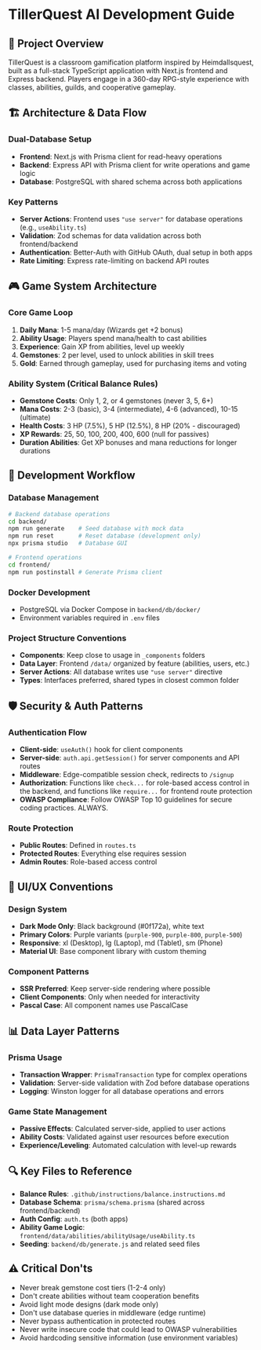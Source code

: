 # TillerQuest AI Development Guide

## 🎯 Project Overview

TillerQuest is a classroom gamification platform inspired by Heimdallsquest, built as a full-stack TypeScript application with Next.js frontend and Express backend. Players engage in a 360-day RPG-style experience with classes, abilities, guilds, and cooperative gameplay.

## 🏗️ Architecture & Data Flow

### Dual-Database Setup

- **Frontend**: Next.js with Prisma client for read-heavy operations
- **Backend**: Express API with Prisma client for write operations and game logic
- **Database**: PostgreSQL with shared schema across both applications

### Key Patterns

- **Server Actions**: Frontend uses `"use server"` for database operations (e.g., `useAbility.ts`)
- **Validation**: Zod schemas for data validation across both frontend/backend
- **Authentication**: Better-Auth with GitHub OAuth, dual setup in both apps
- **Rate Limiting**: Express rate-limiting on backend API routes

## 🎮 Game System Architecture

### Core Game Loop

1. **Daily Mana**: 1-5 mana/day (Wizards get +2 bonus)
2. **Ability Usage**: Players spend mana/health to cast abilities
3. **Experience**: Gain XP from abilities, level up weekly
4. **Gemstones**: 2 per level, used to unlock abilities in skill trees
5. **Gold**: Earned through gameplay, used for purchasing items and voting

### Ability System (Critical Balance Rules)

- **Gemstone Costs**: Only 1, 2, or 4 gemstones (never 3, 5, 6+)
- **Mana Costs**: 2-3 (basic), 3-4 (intermediate), 4-6 (advanced), 10-15 (ultimate)
- **Health Costs**: 3 HP (7.5%), 5 HP (12.5%), 8 HP (20% - discouraged)
- **XP Rewards**: 25, 50, 100, 200, 400, 600 (null for passives)
- **Duration Abilities**: Get XP bonuses and mana reductions for longer durations

## 🔧 Development Workflow

### Database Management

```bash
# Backend database operations
cd backend/
npm run generate    # Seed database with mock data
npm run reset       # Reset database (development only)
npx prisma studio   # Database GUI

# Frontend operations
cd frontend/
npm run postinstall # Generate Prisma client
```

### Docker Development

- PostgreSQL via Docker Compose in `backend/db/docker/`
- Environment variables required in `.env` files

### Project Structure Conventions

- **Components**: Keep close to usage in `_components` folders
- **Data Layer**: Frontend `/data/` organized by feature (abilities, users, etc.)
- **Server Actions**: All database writes use `"use server"` directive
- **Types**: Interfaces preferred, shared types in closest common folder

## 🛡️ Security & Auth Patterns

### Authentication Flow

- **Client-side**: `useAuth()` hook for client components
- **Server-side**: `auth.api.getSession()` for server components and API routes
- **Middleware**: Edge-compatible session check, redirects to `/signup`
- **Authorization**: Functions like `check...` for role-based access control in the backend, and functions like `require...` for frontend route protection
- **OWASP Compliance**: Follow OWASP Top 10 guidelines for secure coding practices. ALWAYS.

### Route Protection

- **Public Routes**: Defined in `routes.ts`
- **Protected Routes**: Everything else requires session
- **Admin Routes**: Role-based access control

## 🎨 UI/UX Conventions

### Design System

- **Dark Mode Only**: Black background (#0f172a), white text
- **Primary Colors**: Purple variants (`purple-900`, `purple-800`, `purple-500`)
- **Responsive**: xl (Desktop), lg (Laptop), md (Tablet), sm (Phone)
- **Material UI**: Base component library with custom theming

### Component Patterns

- **SSR Preferred**: Keep server-side rendering where possible
- **Client Components**: Only when needed for interactivity
- **Pascal Case**: All component names use PascalCase

## 📊 Data Layer Patterns

### Prisma Usage

- **Transaction Wrapper**: `PrismaTransaction` type for complex operations
- **Validation**: Server-side validation with Zod before database operations
- **Logging**: Winston logger for all database operations and errors

### Game State Management

- **Passive Effects**: Calculated server-side, applied to user actions
- **Ability Costs**: Validated against user resources before execution
- **Experience/Leveling**: Automated calculation with level-up rewards

## 🔍 Key Files to Reference

- **Balance Rules**: `.github/instructions/balance.instructions.md`
- **Database Schema**: `prisma/schema.prisma` (shared across frontend/backend)
- **Auth Config**: `auth.ts` (both apps)
- **Ability Game Logic**: `frontend/data/abilities/abilityUsage/useAbility.ts`
- **Seeding**: `backend/db/generate.js` and related seed files

## ⚠️ Critical Don'ts

- Never break gemstone cost tiers (1-2-4 only)
- Don't create abilities without team cooperation benefits
- Avoid light mode designs (dark mode only)
- Don't use database queries in middleware (edge runtime)
- Never bypass authentication in protected routes
- Never write insecure code that could lead to OWASP vulnerabilities
- Avoid hardcoding sensitive information (use environment variables)
